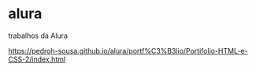 # alura
 trabalhos da Alura

https://pedroh-sousa.github.io/alura/portf%C3%B3lio/Portifolio-HTML-e-CSS-2/index.html